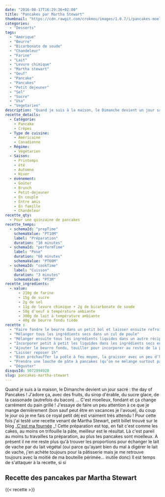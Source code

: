 ```yaml
---
date: "2016-08-17T16:29:36+02:00"
title: "Pancakes par Martha Stewart"
thumbnail: "https://cdn.rawgit.com/crokmou/images/1.0.7/i/pancakes-moelleux-crokmou-blog-culinaire.jpg"
categories:
  - "Desserts"
tags:
  - "Amérique"
  - "Beurre"
  - "Bicarbonate de soude"
  - "Chandeleur"
  - "Farine"
  - "Lait"
  - "Levure chimique"
  - "Martha stewart"
  - "Oeuf"
  - "Pancake"
  - "Pancakes"
  - "Petit dejeuner"
  - "Sel"
  - "Sucre"
  - "Usa"
  - "Vegetarien"
description: "Quand je suis à la maison, le Dimanche devient un jour sacré : the day of Pancakes ! J'adore ça, avec des fruits, du sirop d'érable, du sucre glace..."
recette_details:
  - Catégorie:
    - Pancake
    - Crêpes
  - Type de cuisine:
    - Américaine
    - Canadienne  
  - Régime:
    - Végétarien
  - Saison:
    - Printemps
    - été
    - Automne
    - Hiver
  - évènement:
    - Goûter
    - Brunch
    - Petit-dejeuner
    - En couple
    - Entre amis
    - En famille
    - Chandeleur
recette_qty:
  - Pour une quinzaine de pancakes
recette_temps:
  - schemaId: "prepTime"
    schemaValue: "PT10M"
    label: "Préparation"
    duration: "10 minutes"
  - schemaId: "performTime"
    label: "Pose"
    duration: "60 minutes"
    schemaValue: "PT60M"
  - schemaId: "cookTime"
    label: "Cuisson"
    duration: "3 minutes"
    schemaValue: "PT3M"
recette_ingredients:
  - value:
      - 210g de farine
      - 15g de sucre
      - 2g de sel
      - 11g de levure chimique + 2g de bicarbonate de soude
      - 50g d'oeuf à température ambiante
      - 300g de lait à température ambiante
      - 40g de beurre fondu tiède
recette :
  - "Faire fondre le beurre dans un petit bol et laisser ensuite refroidir un peu"
  - "Mélanger tous les ingrédients secs dans un cul de poule"
  - "Mélanger ensuite tous les ingrédients liquides dans un autre récipient"
  - "Incorporer petit à petit les liquides dans les ingrédients secs en mélangeant bien, mais pas trop non plus, souvenez vous, on ne travaille pas trop la pâte !"
  - "Ajouter le beurre fondu, touiller pour incorporer au reste de la pâte."
  - "Laisser reposer 1h"
  - "Bien préchauffer la poêle à feu moyen, la graisser avec un peu d’huile de cuisson."
  - "Prendre une louche de pâte à pancakes (qu’on ne mélange surtout pas avant) et la verser sur la poêle chaude. Dès que le pancake fait des bulles, le retourner et cuire 1 à 2 minutes l’autre face."
  - "Déguster"
disqusId: 5072994928
slug: pancakes-martha-stewart
---
```


Quand je suis à la maison, le Dimanche devient un jour sacré : the day of Pancakes ! J'adore ça, avec des fruits, du sirop d'érable, du sucre glace, de la cassonade (autrefois du bacon) ... C'est moelleux, fondant et ça change carrément du pain grillé ! J'essaye de faire un peu attention à ce que je mange dernièrement (bon sauf peut être en vacances je l'avoue), du coup le jour où je me fais ce royal petit déj est vraiment très attendu ! Pour cette fois j'ai testé une recette venant de Martha Stewart, petit billet trouvé sur le blog _[C'est ma fournée](http://www.cestmafournee.com/2014/09/the-old-fashioned-pancakes-by-martha.html#) _! Cette préparation est top, en fait c'est comme les cakes, au moins on trifouille la pâte, meilleur est le résultat. Là c'est pareil au moins tu travailles ta préparation, au plus tes pancakes sont moelleux. A présent il ne me reste plus qu'à trouver les proportions pour échanger le lait de vache par du lait végétal (oui parce qu'ayant bien du mal à digérer le lait de vache, j'en achète toujours pour la pâtisserie mais je me retrouve toujours avec la moitié de ma bouteille périmée... inutile donc) Il est temps de s'attaquer à la recette, si si

## **Recette des pancakes par Martha Stewart**

{{< recette >}}

